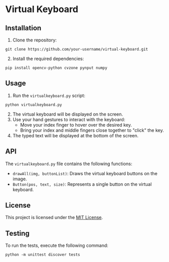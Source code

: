# Virtual Keyboard

## Installation

1. Clone the repository:
```
git clone https://github.com/your-username/virtual-keyboard.git
```
2. Install the required dependencies:
```
pip install opencv-python cvzone pynput numpy
```

## Usage

1. Run the `virtualkeyboard.py` script:
```
python virtualkeyboard.py
```
2. The virtual keyboard will be displayed on the screen.
3. Use your hand gestures to interact with the keyboard:
   - Move your index finger to hover over the desired key.
   - Bring your index and middle fingers close together to "click" the key.
4. The typed text will be displayed at the bottom of the screen.

## API

The `virtualkeyboard.py` file contains the following functions:

- `drawAll(img, buttonList)`: Draws the virtual keyboard buttons on the image.
- `Button(pos, text, size)`: Represents a single button on the virtual keyboard.


## License

This project is licensed under the [MIT License](LICENSE).

## Testing

To run the tests, execute the following command:
```
python -m unittest discover tests
```
